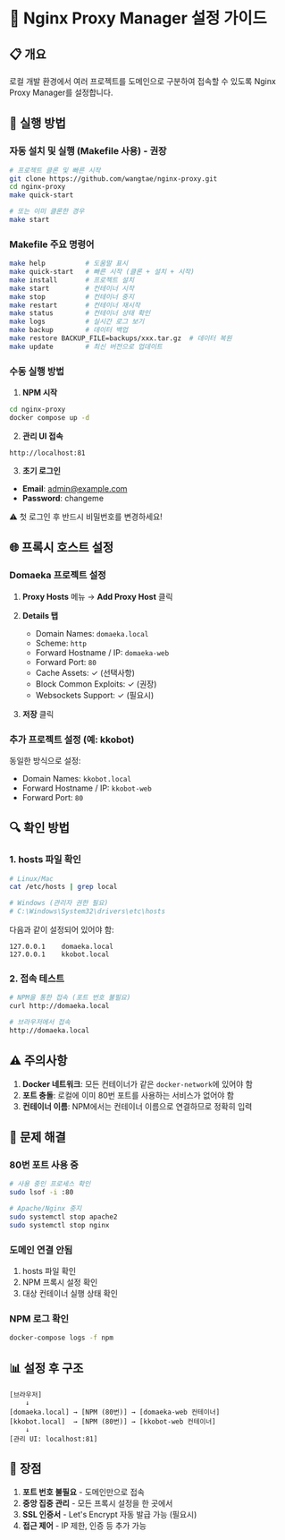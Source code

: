 # 🔧 Nginx Proxy Manager 설정 가이드

## 📋 개요

로컬 개발 환경에서 여러 프로젝트를 도메인으로 구분하여 접속할 수 있도록 Nginx Proxy Manager를 설정합니다.

## 🚀 실행 방법

### 자동 설치 및 실행 (Makefile 사용) - 권장

```bash
# 프로젝트 클론 및 빠른 시작
git clone https://github.com/wangtae/nginx-proxy.git
cd nginx-proxy
make quick-start

# 또는 이미 클론한 경우
make start
```

### Makefile 주요 명령어

```bash
make help          # 도움말 표시
make quick-start   # 빠른 시작 (클론 + 설치 + 시작)
make install       # 프로젝트 설치
make start         # 컨테이너 시작
make stop          # 컨테이너 중지
make restart       # 컨테이너 재시작
make status        # 컨테이너 상태 확인
make logs          # 실시간 로그 보기
make backup        # 데이터 백업
make restore BACKUP_FILE=backups/xxx.tar.gz  # 데이터 복원
make update        # 최신 버전으로 업데이트
```

### 수동 실행 방법

1. **NPM 시작**
```bash
cd nginx-proxy
docker compose up -d
```

2. **관리 UI 접속**
```
http://localhost:81
```

3. **초기 로그인**
- **Email**: admin@example.com
- **Password**: changeme

⚠️ 첫 로그인 후 반드시 비밀번호를 변경하세요!

## 🌐 프록시 호스트 설정

### Domaeka 프로젝트 설정

1. **Proxy Hosts** 메뉴 → **Add Proxy Host** 클릭

2. **Details 탭**
   - Domain Names: `domaeka.local`
   - Scheme: `http`
   - Forward Hostname / IP: `domaeka-web`
   - Forward Port: `80`
   - Cache Assets: ✓ (선택사항)
   - Block Common Exploits: ✓ (권장)
   - Websockets Support: ✓ (필요시)

3. **저장** 클릭

### 추가 프로젝트 설정 (예: kkobot)

동일한 방식으로 설정:
- Domain Names: `kkobot.local`
- Forward Hostname / IP: `kkobot-web`
- Forward Port: `80`

## 🔍 확인 방법

### 1. hosts 파일 확인
```bash
# Linux/Mac
cat /etc/hosts | grep local

# Windows (관리자 권한 필요)
# C:\Windows\System32\drivers\etc\hosts
```

다음과 같이 설정되어 있어야 함:
```
127.0.0.1    domaeka.local
127.0.0.1    kkobot.local
```

### 2. 접속 테스트
```bash
# NPM을 통한 접속 (포트 번호 불필요)
curl http://domaeka.local

# 브라우저에서 접속
http://domaeka.local
```

## ⚠️ 주의사항

1. **Docker 네트워크**: 모든 컨테이너가 같은 `docker-network`에 있어야 함
2. **포트 충돌**: 로컬에 이미 80번 포트를 사용하는 서비스가 없어야 함
3. **컨테이너 이름**: NPM에서는 컨테이너 이름으로 연결하므로 정확히 입력

## 🔧 문제 해결

### 80번 포트 사용 중
```bash
# 사용 중인 프로세스 확인
sudo lsof -i :80

# Apache/Nginx 중지
sudo systemctl stop apache2
sudo systemctl stop nginx
```

### 도메인 연결 안됨
1. hosts 파일 확인
2. NPM 프록시 설정 확인
3. 대상 컨테이너 실행 상태 확인

### NPM 로그 확인
```bash
docker-compose logs -f npm
```

## 📊 설정 후 구조

```
[브라우저]
    ↓
[domaeka.local] → [NPM (80번)] → [domaeka-web 컨테이너]
[kkobot.local]  → [NPM (80번)] → [kkobot-web 컨테이너]
    ↓
[관리 UI: localhost:81]
```

## 🎯 장점

1. **포트 번호 불필요** - 도메인만으로 접속
2. **중앙 집중 관리** - 모든 프록시 설정을 한 곳에서
3. **SSL 인증서** - Let's Encrypt 자동 발급 가능 (필요시)
4. **접근 제어** - IP 제한, 인증 등 추가 가능